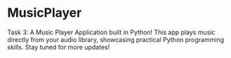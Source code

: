 # MusicPlayer
Task 3: A Music Player Application built in Python! This app plays music directly from your audio library, showcasing practical Python programming skills. Stay tuned for more updates!
